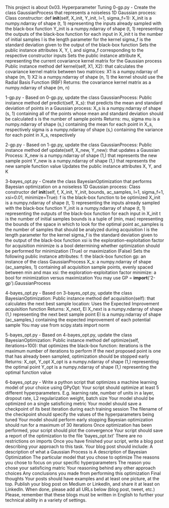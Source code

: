 This project is about 0x03. Hyperparameter Tuning
0-gp.py - Create the class GaussianProcess that represents a noiseless 1D Gaussian process:
Class constructor: def __init__(self, X_init, Y_init, l=1, sigma_f=1):
X_init is a numpy.ndarray of shape (t, 1) representing the inputs already sampled with the black-box function
Y_init is a numpy.ndarray of shape (t, 1) representing the outputs of the black-box function for each input in X_init
t is the number of initial samples
l is the length parameter for the kernel
sigma_f is the standard deviation given to the output of the black-box function
Sets the public instance attributes X, Y, l, and sigma_f corresponding to the respective constructor inputs
Sets the public instance attribute K, representing the current covariance kernel matrix for the Gaussian process
Public instance method def kernel(self, X1, X2): that calculates the covariance kernel matrix between two matrices:
X1 is a numpy.ndarray of shape (m, 1)
X2 is a numpy.ndarray of shape (n, 1)
the kernel should use the Radial Basis Function (RBF)
Returns: the covariance kernel matrix as a numpy.ndarray of shape (m, n)

1-gp.py - Based on 0-gp.py, update the class GaussianProcess:
Public instance method def predict(self, X_s): that predicts the mean and standard deviation of points in a Gaussian process:
X_s is a numpy.ndarray of shape (s, 1) containing all of the points whose mean and standard deviation should be calculated
s is the number of sample points
Returns: mu, sigma
mu is a numpy.ndarray of shape (s,) containing the mean for each point in X_s, respectively
sigma is a numpy.ndarray of shape (s,) containing the variance for each point in X_s, respectively

2-gp.py - Based on 1-gp.py, update the class GaussianProcess:
Public instance method def update(self, X_new, Y_new): that updates a Gaussian Process:
X_new is a numpy.ndarray of shape (1,) that represents the new sample point
Y_new is a numpy.ndarray of shape (1,) that represents the new sample function value
Updates the public instance attributes X, Y, and K

3-bayes_opt.py - Create the class BayesianOptimization that performs Bayesian optimization on a noiseless 1D Gaussian process:
Class constructor def __init__(self, f, X_init, Y_init, bounds, ac_samples, l=1, sigma_f=1, xsi=0.01, minimize=True):
f is the black-box function to be optimized
X_init is a numpy.ndarray of shape (t, 1) representing the inputs already sampled with the black-box function
Y_init is a numpy.ndarray of shape (t, 1) representing the outputs of the black-box function for each input in X_init
t is the number of initial samples
bounds is a tuple of (min, max) representing the bounds of the space in which to look for the optimal point
ac_samples is the number of samples that should be analyzed during acquisition
l is the length parameter for the kernel
sigma_f is the standard deviation given to the output of the black-box function
xsi is the exploration-exploitation factor for acquisition
minimize is a bool determining whether optimization should be performed for minimization (True) or maximization (False)
Sets the following public instance attributes:
f: the black-box function
gp: an instance of the class GaussianProcess
X_s: a numpy.ndarray of shape (ac_samples, 1) containing all acquisition sample points, evenly spaced between min and max
xsi: the exploration-exploitation factor
minimize: a bool for minimization versus maximization
You may use GP = __import__('2-gp').GaussianProcess

4-bayes_opt.py - Based on 3-bayes_opt.py, update the class BayesianOptimization:
Public instance method def acquisition(self): that calculates the next best sample location:
Uses the Expected Improvement acquisition function
Returns: X_next, EI
X_next is a numpy.ndarray of shape (1,) representing the next best sample point
EI is a numpy.ndarray of shape (ac_samples,) containing the expected improvement of each potential sample
You may use from scipy.stats import norm

5-bayes_opt.py - Based on 4-bayes_opt.py, update the class BayesianOptimization:
Public instance method def optimize(self, iterations=100): that optimizes the black-box function:
iterations is the maximum number of iterations to perform
If the next proposed point is one that has already been sampled, optimization should be stopped early
Returns: X_opt, Y_opt
X_opt is a numpy.ndarray of shape (1,) representing the optimal point
Y_opt is a numpy.ndarray of shape (1,) representing the optimal function value

6-bayes_opt.py - Write a python script that optimizes a machine learning model of your choice using GPyOpt:
Your script should optimize at least 5 different hyperparameters. E.g. learning rate, number of units in a layer, dropout rate, L2 regularization weight, batch size
Your model should be optimized on a single satisficing metric
Your model should save a checkpoint of its best iteration during each training session
The filename of the checkpoint should specify the values of the hyperparameters being tuned
Your model should perform early stopping
Bayesian optimization should run for a maximum of 30 iterations
Once optimization has been performed, your script should plot the convergence
Your script should save a report of the optimization to the file 'bayes_opt.txt'
There are no restrictions on imports
Once you have finished your script, write a blog post describing your approach to this task. Your blog post should include:
A description of what a Gaussian Process is
A description of Bayesian Optimization
The particular model that you chose to optimize
The reasons you chose to focus on your specific hyperparameters
The reason you chose your satisficing matric
Your reasoning behind any other approach choices
Any conclusions you made from performing this optimization
Final thoughts
Your posts should have examples and at least one picture, at the top. Publish your blog post on Medium or LinkedIn, and share it at least on LinkedIn.
When done, please add all URLs below (blog post, tweet, etc.)
Please, remember that these blogs must be written in English to further your technical ability in a variety of settings.
